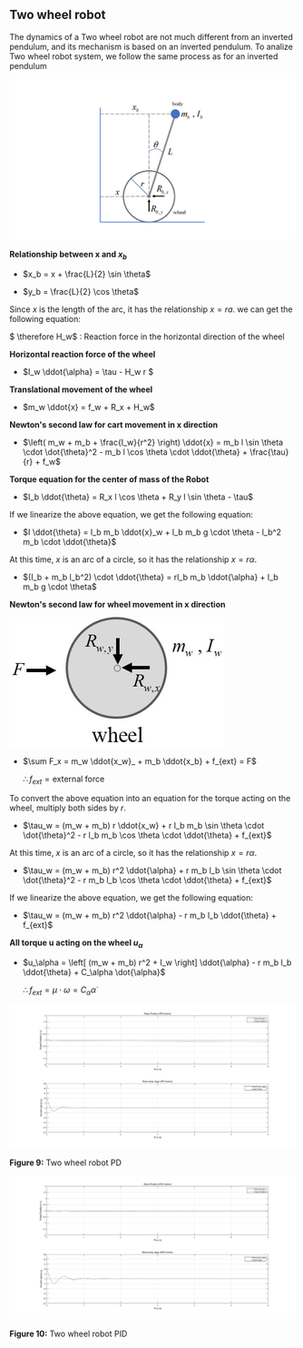 ## Two wheel robot

The dynamics of a Two wheel robot are not much different from an inverted pendulum, and its mechanism is based on an inverted pendulum.
To analize Two wheel robot system, we follow the same process as for an inverted pendulum

![RCTVC](Image/Robot.png)

**Relationship between x and $x_b$**

- $x_b = x + \frac{L}{2} \sin \theta$

- $y_b = \frac{L}{2} \cos \theta$

Since $x$ is the length of the arc, it has the relationship $x=ra$. we can get the following equation: 

$ \therefore H_w$ : Reaction force in the horizontal direction of the wheel

**Horizontal reaction force of the wheel**

- $I_w \ddot{\alpha} = \tau - H_w r $

**Translational movement of the wheel**

- $m_w \ddot{x} = f_w + R_x + H_w$

**Newton's second law for cart movement in x direction**


- $\left( m_w + m_b + \frac{I_w}{r^2} \right) \ddot{x} = m_b l \sin \theta \cdot \dot{\theta}^2 - m_b l \cos \theta \cdot \ddot{\theta} + \frac{\tau}{r} + f_w$

**Torque equation for the center of mass of the Robot**

- $I_b \ddot{\theta} = R_x l \cos \theta + R_y l \sin \theta - \tau$

If we linearize the above equation, we get the following equation:

- $I \ddot{\theta} = l_b m_b \ddot{x}_w + l_b m_b g \cdot \theta - l_b^2 m_b \cdot \ddot{\theta}$

At this time, $x$ is an arc of a circle, so it has the relationship $x = r \alpha$.

- $(I_b + m_b l_b^2) \cdot \ddot{\theta} = rl_b m_b \ddot{\alpha} + l_b m_b g \cdot \theta$

**Newton's second law for wheel movement in x direction**

![RCTVC](Image/wheel.jpg)

- $\sum F_x = m_w \ddot{x_w}_ + m_b \ddot{x_b} + f_{ext} = F$
  
  $\therefore f_{ext} = \text{external force}$

To convert the above equation into an equation for the torque acting on the wheel, multiply both sides by $r$.

- $\tau_w = (m_w + m_b) r \ddot{x_w} + r l_b m_b \sin \theta \cdot \dot{\theta}^2 - r l_b m_b \cos \theta \cdot \ddot{\theta} + f_{ext}$

At this time, $x$ is an arc of a circle, so it has the relationship $x = r \alpha$.

- $\tau_w = (m_w + m_b) r^2 \ddot{\alpha} + r m_b l_b \sin \theta \cdot \dot{\theta}^2 - r m_b l_b \cos \theta \cdot \ddot{\theta} + f_{ext}$
  
If we linearize the above equation, we get the following equation:

- $\tau_w = (m_w + m_b) r^2 \ddot{\alpha} - r m_b l_b \ddot{\theta} + f_{ext}$


**All torque u acting on the wheel $u_\alpha$**

- $u_\alpha = \left[ (m_w + m_b) r^2 + I_w \right] \ddot{\alpha} - r m_b l_b \ddot{\theta} + C_\alpha \dot{\alpha}$

  $\therefore f_{ext} = \mu \cdot \omega = C_\alpha \dot{\alpha}$

![RCTVC](Image/simulation/Two_wheel_robot_PD.jpg)

**Figure 9:** Two wheel robot PD 

![RCTVC](Image/simulation/Two_wheel_robot_PID.jpg)

**Figure 10:** Two wheel robot PID 
 

